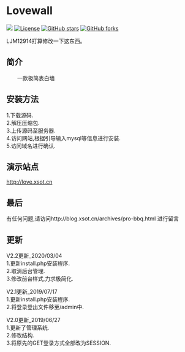 # Lovewall
[![](https://data.jsdelivr.com/v1/package/gh/soxft/lovewall/badge)](https://www.jsdelivr.com/package/gh/soxft/lovewall)
<a href="http://www.apache.org/licenses/LICENSE-2.0.html"> 
<img src="https://img.shields.io/github/license/soxft/lovewall.svg" alt="License"></a>
<a href="https://github.com/soxft/lovewall/stargazers"> 
<img src="https://img.shields.io/github/stars/soxft/lovewall.svg" alt="GitHub stars"></a>
<a href="https://github.com/soxft/lovewall/network/members"> 
<img src="https://img.shields.io/github/forks/soxft/lovewall.svg" alt="GitHub forks"></a> 

LJM12914打算修改一下这东西。

## 简介
  一款极简表白墙
## 安装方法
1.下载源码.
<br/>2.解压压缩包.
<br/>3.上传源码至服务器.
<br/>4.访问网站,根据引导输入mysql等信息进行安装.
<br/>5.访问域名进行确认.
## 演示站点
http://love.xsot.cn
## 最后
有任何问题,请访问http://blog.xsot.cn/archives/pro-bbq.html 进行留言
## 更新
V2.2更新_2020/03/04
<br/>1.更新install.php安装程序.
<br/>2.取消后台管理.
<br/>3.修改前台样式,力求极简化.

V2.1更新_2019/07/17
<br/>1.更新install.php安装程序.
<br/>2.将登录登出文件移至/admin中.

V2.0更新_2019/06/27
<br/>1.更新了管理系统.
<br/>2.修改结构.
<br/>3.将原先的GET登录方式全部改为SESSION.
